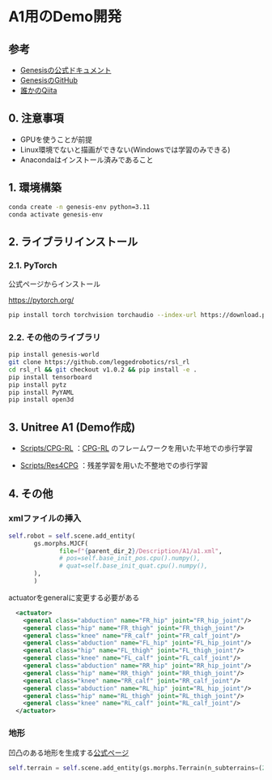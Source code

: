 # A1用のDemo開発

## 参考

- [Genesisの公式ドキュメント](https://genesis-world.readthedocs.io/en/latest/index.html)
- [GenesisのGitHub](https://github.com/Genesis-Embodied-AI/Genesis)
- [誰かのQiita](https://qiita.com/hEnka/items/cc5fd872eb0bf7cd3abc)

## 0. 注意事項

- GPUを使うことが前提
- Linux環境でないと描画ができない(Windowsでは学習のみできる)
- Anacondaはインストール済みであること

## 1. 環境構築

```bash
conda create -n genesis-env python=3.11
conda activate genesis-env
```

## 2. ライブラリインストール

### 2.1. PyTorch

公式ページからインストール

<url>https://pytorch.org/</url>
```bash
pip install torch torchvision torchaudio --index-url https://download.pytorch.org/whl/cu121
```

### 2.2. その他のライブラリ

```bash
pip install genesis-world
git clone https://github.com/leggedrobotics/rsl_rl
cd rsl_rl && git checkout v1.0.2 && pip install -e .
pip install tensorboard
pip install pytz
pip install PyYAML
pip install open3d
```

## 3. Unitree A1 (Demo作成)

- [Scripts/CPG-RL](Scripts/Unitree-A1/CPG-RL) ：[CPG-RL](https://ieeexplore.ieee.org/document/9932888) のフレームワークを用いた平地での歩行学習

- [Scripts/Res4CPG](Scripts/Unitree-A1/Res4CPG) ：残差学習を用いた不整地での歩行学習


## 4. その他

### xmlファイルの挿入

```python
self.robot = self.scene.add_entity(
       gs.morphs.MJCF(
              file=f"{parent_dir_2}/Description/A1/a1.xml",
              # pos=self.base_init_pos.cpu().numpy(),
              # quat=self.base_init_quat.cpu().numpy(),
       ),
       )
```

actuatorをgeneralに変更する必要がある

```xml
  <actuator>
    <general class="abduction" name="FR_hip" joint="FR_hip_joint"/>
    <general class="hip" name="FR_thigh" joint="FR_thigh_joint"/>
    <general class="knee" name="FR_calf" joint="FR_calf_joint"/>
    <general class="abduction" name="FL_hip" joint="FL_hip_joint"/>
    <general class="hip" name="FL_thigh" joint="FL_thigh_joint"/>
    <general class="knee" name="FL_calf" joint="FL_calf_joint"/>
    <general class="abduction" name="RR_hip" joint="RR_hip_joint"/>
    <general class="hip" name="RR_thigh" joint="RR_thigh_joint"/>
    <general class="knee" name="RR_calf" joint="RR_calf_joint"/>
    <general class="abduction" name="RL_hip" joint="RL_hip_joint"/>
    <general class="hip" name="RL_thigh" joint="RL_thigh_joint"/>
    <general class="knee" name="RL_calf" joint="RL_calf_joint"/>
  </actuator>
```

### 地形

凹凸のある地形を生成する[公式ページ](https://genesis-world.readthedocs.io/en/latest/api_reference/options/morph/file_morph/terrain.html#genesis.options.morphs.Terrain)

```python
self.terrain = self.scene.add_entity(gs.morphs.Terrain(n_subterrains=(2,2),subterrain_types=[["fractal_terrain","fractal_terrain"],["fractal_terrain","fractal_terrain"]],subterrain_size=(10,10),horizontal_scale=0.25,vertical_scale=0.005,visualization=True))
```

